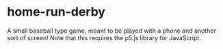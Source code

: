 # home-run-derby

A small baseball type game, meant to be played with a phone and another sort of screen! Note that this requires the p5.js library for JavaScript.
